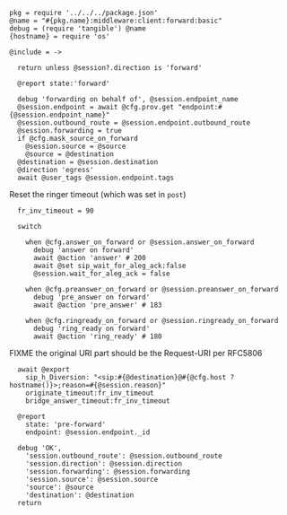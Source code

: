     pkg = require '../../../package.json'
    @name = "#{pkg.name}:middleware:client:forward:basic"
    debug = (require 'tangible') @name
    {hostname} = require 'os'

    @include = ->

      return unless @session?.direction is 'forward'

      @report state:'forward'

      debug 'forwarding on behalf of', @session.endpoint_name
      @session.endpoint = await @cfg.prov.get "endpoint:#{@session.endpoint_name}"
      @session.outbound_route = @session.endpoint.outbound_route
      @session.forwarding = true
      if @cfg.mask_source_on_forward
        @session.source = @source
        @source = @destination
      @destination = @session.destination
      @direction 'egress'
      await @user_tags @session.endpoint.tags

Reset the ringer timeout (which was set in `post`)

      fr_inv_timeout = 90

      switch

        when @cfg.answer_on_forward or @session.answer_on_forward
          debug 'answer on forward'
          await @action 'answer' # 200
          await @set sip_wait_for_aleg_ack:false
          @session.wait_for_aleg_ack = false

        when @cfg.preanswer_on_forward or @session.preanswer_on_forward
          debug 'pre_answer on forward'
          await @action 'pre_answer' # 183

        when @cfg.ringready_on_forward or @session.ringready_on_forward
          debug 'ring_ready on forward'
          await @action 'ring_ready' # 180

FIXME the original URI part should be the Request-URI per RFC5806

      await @export
        sip_h_Diversion: "<sip:#{@destination}@#{@cfg.host ? hostname()}>;reason=#{@session.reason}"
        originate_timeout:fr_inv_timeout
        bridge_answer_timeout:fr_inv_timeout

      @report
        state: 'pre-forward'
        endpoint: @session.endpoint._id

      debug 'OK',
        'session.outbound_route': @session.outbound_route
        'session.direction': @session.direction
        'session.forwarding': @session.forwarding
        'session.source': @session.source
        'source': @source
        'destination': @destination
      return

